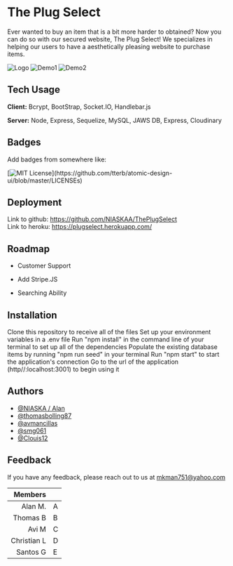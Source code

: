 
# The Plug Select

Ever wanted to buy an item that is a bit more harder to obtained? Now you can do so with our secured website, The Plug Select! We specializes in helping our users to have a aesthetically pleasing website to purchase items.


![Logo](https://res.cloudinary.com/ddtqwizaf/image/upload/v1623718856/logo_dphoku.png)
![Demo1](https://res.cloudinary.com/ddtqwizaf/image/upload/v1629836903/plug1_chd0e3.png)
![Demo2](https://res.cloudinary.com/ddtqwizaf/image/upload/v1629836868/plug2_nuebqa.png)

    
## Tech Usage

**Client:** Bcrypt, BootStrap, Socket.IO, Handlebar.js

**Server:** Node, Express, Sequelize, MySQL, JAWS DB, Express, Cloudinary

  
## Badges

Add badges from somewhere like: 

[![MIT License](https://img.shields.io/apm/l/atomic-design-ui.svg?)](https://github.com/tterb/atomic-design-ui/blob/master/LICENSEs)

  
## Deployment

Link to github: https://github.com/NIASKAA/ThePlugSelect \
Link to heroku: https://plugselect.herokuapp.com/

  
## Roadmap

- Customer Support

- Add Stripe.JS

- Searching Ability


## Installation

Clone this repository to receive all of the files
Set up your environment variables in a .env file
Run "npm install" in the command line of your terminal to set up all of the dependencies
Populate the existing database items by running "npm run seed" in your terminal
Run "npm start" to start the application's connection
Go to the url of the application (http//:localhost:3001) to begin using it

  
## Authors

- [@NIASKA / Alan](https://github.com/NIASKAA)
- [@thomasbolling87](https://github.com/thomasbolling87)
- [@avmancillas](https://github.com/avmancillas)
- [@smg061](https://github.com/smg061)
- [@Clouis12](https://github.com/Clouis12)

  
## Feedback

If you have any feedback, please reach out to us at mkman751@yahoo.com

| Members      |   |
|------------:|---|
| Alan M.     | A |
| Thomas B    | B |
| Avi M       | C |
| Christian L | D |
| Santos G    | E |
